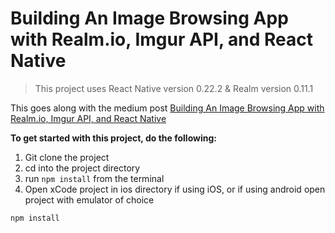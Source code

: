 # Building An Image Browsing App with Realm.io, Imgur API, and React Native

> This project uses React Native version 0.22.2 & Realm version 0.11.1

This goes along with the medium post [Building An Image Browsing App with Realm.io, Imgur API, and React Native](https://medium.com/p/53094349669/)

**To get started with this project, do the following:**

1. Git clone the project
2. cd into the project directory
3. run `npm install` from the terminal
4. Open xCode project in ios directory if using iOS, or if using android open project with emulator of choice

```
npm install
```